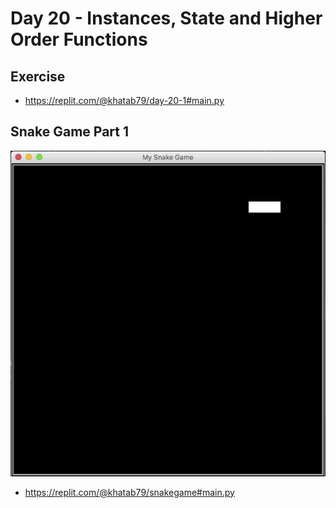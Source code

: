 # Day 20 - Instances, State and Higher Order Functions

## Exercise

- https://replit.com/@khatab79/day-20-1#main.py

## Snake Game Part 1

![Snake Game Part 1](020_day20.gif)

- https://replit.com/@khatab79/snakegame#main.py
